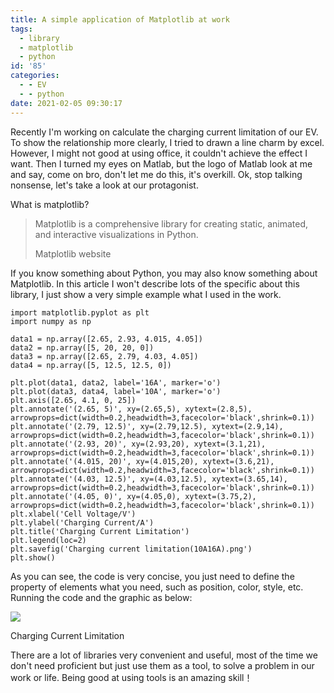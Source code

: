 ```yaml
---
title: A simple application of Matplotlib at work
tags:
  - library
  - matplotlib
  - python
id: '85'
categories:
  - - EV
  - - python
date: 2021-02-05 09:30:17
---
```


Recently I'm working on calculate the charging current limitation of our EV. To show the relationship more clearly, I tried to drawn a line charm by excel. However, I might not good at using office, it couldn't achieve the effect I want. Then I turned my eyes on Matlab, but the logo of Matlab look at me and say, come on bro, don't let me do this, it's overkill. Ok, stop talking nonsense, let's take a look at our protagonist.
<!--more-->
What is matplotlib?

> Matplotlib is a comprehensive library for creating static, animated, and interactive visualizations in Python.
> 
> Matplotlib website

If you know something about Python, you may also know something about Matplotlib. In this article I won't describe lots of the specific about this library, I just show a very simple example what I used in the work.

```
import matplotlib.pyplot as plt
import numpy as np

data1 = np.array([2.65, 2.93, 4.015, 4.05])
data2 = np.array([5, 20, 20, 0])
data3 = np.array([2.65, 2.79, 4.03, 4.05])
data4 = np.array([5, 12.5, 12.5, 0])

plt.plot(data1, data2, label='16A', marker='o')
plt.plot(data3, data4, label='10A', marker='o')
plt.axis([2.65, 4.1, 0, 25])
plt.annotate('(2.65, 5)', xy=(2.65,5), xytext=(2.8,5), arrowprops=dict(width=0.2,headwidth=3,facecolor='black',shrink=0.1))
plt.annotate('(2.79, 12.5)', xy=(2.79,12.5), xytext=(2.9,14), arrowprops=dict(width=0.2,headwidth=3,facecolor='black',shrink=0.1))
plt.annotate('(2.93, 20)', xy=(2.93,20), xytext=(3.1,21), arrowprops=dict(width=0.2,headwidth=3,facecolor='black',shrink=0.1))
plt.annotate('(4.015, 20)', xy=(4.015,20), xytext=(3.6,21), arrowprops=dict(width=0.2,headwidth=3,facecolor='black',shrink=0.1))
plt.annotate('(4.03, 12.5)', xy=(4.03,12.5), xytext=(3.65,14), arrowprops=dict(width=0.2,headwidth=3,facecolor='black',shrink=0.1))
plt.annotate('(4.05, 0)', xy=(4.05,0), xytext=(3.75,2), arrowprops=dict(width=0.2,headwidth=3,facecolor='black',shrink=0.1))
plt.xlabel('Cell Voltage/V')
plt.ylabel('Charging Current/A')
plt.title('Charging Current Limitation')
plt.legend(loc=2)
plt.savefig('Charging current limitation(10A16A).png')
plt.show()
```

As you can see, the code is very concise, you just need to define the property of elements what you need, such as position, color, style, etc. Running the code and the graphic as below:

![](https://www.niceying.com/wp-content/uploads/2021/02/Charging-current-limitation10A16A.png)

Charging Current Limitation

There are a lot of libraries very convenient and useful, most of the time we don't need proficient but just use them as a tool, to solve a problem in our work or life. Being good at using tools is an amazing skill！
